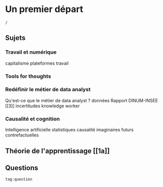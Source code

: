 # Un premier départ

```ActivityHistory
/
```

## Sujets

### Travail et numérique

capitalisme
plateformes
travail


### Tools for thoughts



### Redéfinir le métier de data analyst

Qu'est-ce que le métier de data analyst ?
données
Rapport DINUM-INSEE [[3]]
incertitudes
knowledge worker


### Causalité et cognition

Intelligence artificielle
statistiques
causalité
imaginaires
futurs
contrefactuelles

## Théorie de l'apprentissage [[1a]]


## Questions

```query
tag:question
```